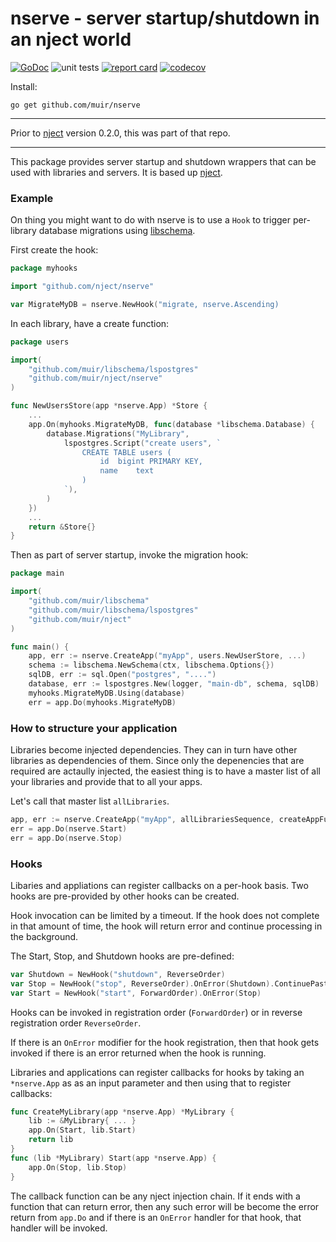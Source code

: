 # nserve - server startup/shutdown in an nject world

[![GoDoc](https://godoc.org/github.com/muir/nserve?status.png)](https://pkg.go.dev/github.com/muir/nserve)
![unit tests](https://github.com/muir/nserve/actions/workflows/go.yml/badge.svg)
[![report card](https://goreportcard.com/badge/github.com/muir/nserve)](https://goreportcard.com/report/github.com/muir/nserve)
[![codecov](https://codecov.io/gh/muir/nserve/branch/main/graph/badge.svg)](https://codecov.io/gh/muir/nserve)

Install:

	go get github.com/muir/nserve

---

Prior to [nject](https://github.com/muir/nject) version 0.2.0, this was part of that repo.

---

This package provides server startup and shutdown wrappers that can be used
with libraries and servers.  It is based up [nject](https://github.com/muir/nject).

### Example

On thing you might want to do with nserve is to use a `Hook` to trigger
per-library database migrations using [libschema](https://github.com/muir/libschema).

First create the hook:

```go
package myhooks

import "github.com/nject/nserve"

var MigrateMyDB = nserve.NewHook("migrate, nserve.Ascending)
```

In each library, have a create function:

```go
package users

import(
	"github.com/muir/libschema/lspostgres"
	"github.com/muir/nject/nserve"
)

func NewUsersStore(app *nserve.App) *Store {
	...
	app.On(myhooks.MigrateMyDB, func(database *libschema.Database) {
		database.Migrations("MyLibrary",
			lspostgres.Script("create users", `
				CREATE TABLE users (
					id	bigint PRIMARY KEY,
					name	text
				)
			`),
		)
	})
	...
	return &Store{}
}
```

Then as part of server startup, invoke the migration hook:

```go
package main

import(
	"github.com/muir/libschema"
	"github.com/muir/libschema/lspostgres"
	"github.com/muir/nject"
)

func main() {
	app, err := nserve.CreateApp("myApp", users.NewUserStore, ...)
	schema := libschema.NewSchema(ctx, libschema.Options{})
	sqlDB, err := sql.Open("postgres", "....")
	database, err := lspostgres.New(logger, "main-db", schema, sqlDB)
	myhooks.MigrateMyDB.Using(database)
	err = app.Do(myhooks.MigrateMyDB)
```


### How to structure your application

Libraries become injected dependencies.  They can in turn have other libraries
as dependencies of them.  Since only the depenencies that are required are 
actaully injected, the easiest thing is to have a master list of all your libraries
and provide that to all your apps.

Let's call that master list `allLibraries`.

```go
app, err := nserve.CreateApp("myApp", allLibrariesSequence, createAppFunction)
err = app.Do(nserve.Start)
err = app.Do(nserve.Stop)
```

### Hooks

Libaries and appliations can register callbacks on a per-hook basis.  Two hooks
are pre-provided by other hooks can be created.

Hook invocation can be limited by a timeout.  If the hook does not complete in
that amount of time, the hook will return error and continue processing in the
background.

The Start, Stop, and Shutdown hooks are pre-defined:

```go
var Shutdown = NewHook("shutdown", ReverseOrder)
var Stop = NewHook("stop", ReverseOrder).OnError(Shutdown).ContinuePastError(true)
var Start = NewHook("start", ForwardOrder).OnError(Stop)
```

Hooks can be invoked in registration order (`ForwardOrder`) or in 
reverse registration order `ReverseOrder`.  

If there is an `OnError` modifier for the hook registration, then that
hook gets invoked if there is an error returned when the hook is running.

Libraries and applications can register callbacks for hooks by taking an
`*nserve.App` as as an input parameter and then using that to register callbacks:

```go
func CreateMyLibrary(app *nserve.App) *MyLibrary {
	lib := &MyLibrary{ ... }
	app.On(Start, lib.Start)
	return lib
}
func (lib *MyLibrary) Start(app *nserve.App) {
	app.On(Stop, lib.Stop)
}
```

The callback function can be any nject injection chain.  If it ends with a
function that can return
error, then any such error will be become the error return from `app.Do` and if
there is an `OnError` handler for that hook, that handler will be invoked.

